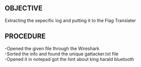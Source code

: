 ## OBJECTIVE
Extracting the sepecific log and putting it to the Flag Translater

## PROCEDURE
-Opened the given file through the Wireshark <br>
-Sorted the info and found the unique gattacker.txt file <br>
-Opened it in notepad got the hint about king harald bluetooth <br>
